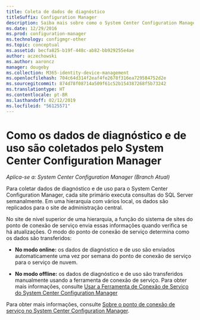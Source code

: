 ```yaml
---
title: Coleta de dados de diagnóstico
titleSuffix: Configuration Manager
description: Saiba mais sobre como o System Center Configuration Manager coleta dados de diagnóstico e de uso sobre si mesmo.
ms.date: 12/29/2016
ms.prod: configuration-manager
ms.technology: configmgr-other
ms.topic: conceptual
ms.assetid: becfa825-b19f-448c-ab82-bb929255e4ae
author: aczechowski
ms.author: aaroncz
manager: dougeby
ms.collection: M365-identity-device-management
ms.openlocfilehash: 704c64d314f2eaf4fe2678f316ea729584752d2e
ms.sourcegitcommit: 874d78f08714a509f61c52b154387268f5b73242
ms.translationtype: HT
ms.contentlocale: pt-BR
ms.lasthandoff: 02/12/2019
ms.locfileid: "56125571"
---
```

# <a name="how-diagnostics-and-usage-data-is-collected-by-system-center-configuration-manager"></a>Como os dados de diagnóstico e de uso são coletados pelo System Center Configuration Manager

*Aplica-se a: System Center Configuration Manager (Branch Atual)*

Para coletar dados de diagnóstico e de uso para o System Center Configuration Manager, cada site primário executa consultas do SQL Server semanalmente. Em uma hierarquia com vários local, os dados são replicados para o site de administração central.  

No site de nível superior de uma hierarquia, a função do sistema de sites do ponto de conexão de serviço envia essas informações quando verifica se há atualizações. O modo do ponto de conexão de serviço determina como os dados são transferidos:  

-   **No modo online:** os dados de diagnóstico e de uso são enviados automaticamente uma vez por semana do ponto de conexão de serviço para o serviço de nuvem.  

-   **No modo offline:** os dados de diagnóstico e de uso são transferidos manualmente usando a ferramenta de conexão de serviço. Para obter mais informações, consulte [Usar a Ferramenta de Conexão de Serviço do System Center Configuration Manager](../../../core/servers/manage/use-the-service-connection-tool.md)  

Para obter mais informações, consulte [Sobre o ponto de conexão de serviço no System Center Configuration Manager](../../../core/servers/deploy/configure/about-the-service-connection-point.md).  
